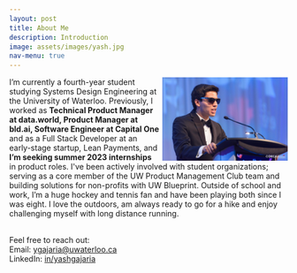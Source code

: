 ```yaml
---
layout: post
title: About Me
description: Introduction 
image: assets/images/yash.jpg
nav-menu: true
---
```

<div>
    <img src="/assets/images/yash2.jpg"
        alt=""
        style="float: right;margin-left: 5px; width: 45%; height: 45%" />
</div>

<p>I’m currently a fourth-year student studying Systems Design Engineering at the University of Waterloo. Previously, I worked as <b>Technical Product Manager at data.world, Product Manager at bld.ai, Software Engineer at Capital One </b>and as a Full Stack Developer at an early-stage startup, Lean Payments, and <b>I’m seeking summer 2023 internships</b> in product roles. I've been actively involved with student organizations; serving as a core member of the UW Product Management Club team and building solutions for non-profits with UW Blueprint. Outside of school and work, I’m a huge hockey and tennis fan and have been playing both since I was eight. I love the outdoors, am always ready to go for a hike and enjoy challenging myself with long distance running. <br><br>

 
Feel free to reach out:<br>
Email: <a href="mailto:ygajaria@uwaterloo.ca?subject=Hey Yash!">ygajaria@uwaterloo.ca</a><br>
LinkedIn: <a href="https://www.linkedin.com/in/yashgajaria/">in/yashgajaria</a> <br>


<br>
</p>






